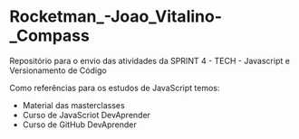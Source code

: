 # Rocketman_-Joao_Vitalino-_Compass
Repositório para o envio das atividades da SPRINT 4 - TECH - Javascript e Versionamento de Código


Como referências para os estudos de JavaScript temos:

- Material das masterclasses
- Curso de JavaScriot DevAprender
- Curso de GitHub DevAprender
